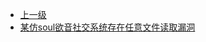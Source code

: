 * [上一级](docs/wy876_poc/)
* [某仿soul欲音社交系统存在任意文件读取漏洞](docs/wy876_poc/%E7%A4%BE%E4%BA%A4%E7%B3%BB%E7%BB%9F/%E6%9F%90%E4%BB%BFsoul%E6%AC%B2%E9%9F%B3%E7%A4%BE%E4%BA%A4%E7%B3%BB%E7%BB%9F%E5%AD%98%E5%9C%A8%E4%BB%BB%E6%84%8F%E6%96%87%E4%BB%B6%E8%AF%BB%E5%8F%96%E6%BC%8F%E6%B4%9E.md)
